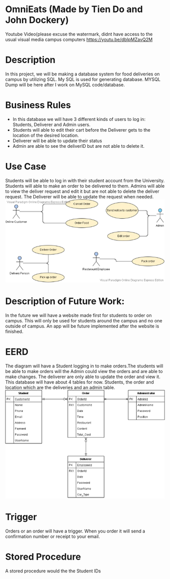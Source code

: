 # OmniEats (Made by Tien Do and John Dockery)
Youtube Video(please excuse the watermark, didnt have access to the usual visual media campus computers
https://youtu.be/dbIpMZavQ2M
# Description
In this project, we will be making a database system for food deliveries on campus by utilizing SQL. My SQL is used for generating database. MYSQL Dump will be here after I work on MySQL code/database.
# Business Rules
* In this database we will have 3 different kinds of users to log in: Students, Deliverer and Admin users. 
* Students will able to edit their cart before the Deliverer gets to the location of the desired location.
* Deliverer will be able to update their status
* Admin are able to see the deliverID but are not able to delete it.
# Use Case
Students will be able to log in with their student account from the University. Students will able to make an order to be delivered to them. Admins will able to view the deliver request and edit it but are not able to delete the deliver request. The Deliverer will be able to update the request when needed.
![Use Case](Food%20Delivery%20system%20UseCase.png)
# Description of Future Work:
In the future we will have a website made first for students to order on campus. This will only be used for students around the campus and no one outside of campus. An app will be future implemented after the website is finished.
# EERD
The diagram will have a Student logging in to make orders.The students will be able to make orders will the Admin could view the orders and are able to make changes. The deliverer are only able to update the order and view it. This database will have about 4 tables for now. Students, the order and location which are the deliveries and an admin table.
![EERD](foodDeliveryService.png)
# Trigger
Orders or an order will have a trigger. When you order it will send a confirmation number or receipt to your email.
# Stored Procedure
A stored procedure would the the Student IDs

